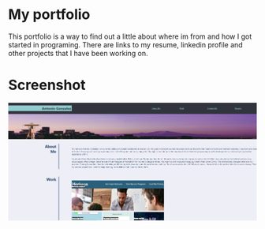 # My portfolio
This portfolio is a way to find out a little about where im from and how I got started in programing. There are links to my resume, linkedin profile and other projects that I have been working on. 

# Screenshot 
![Screenshot of my profile](assets/img/screenshot.png)
